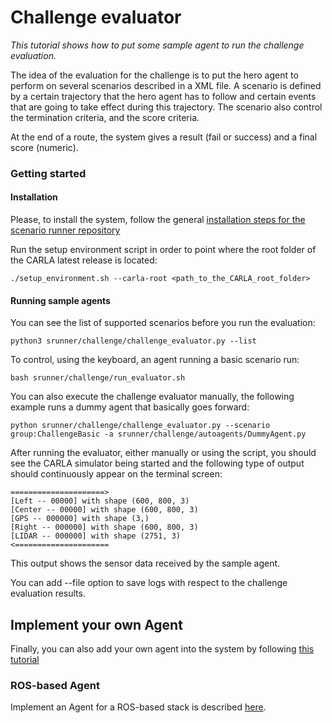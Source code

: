 Challenge evaluator
=================


 *This tutorial shows how to put some sample   agent to run the 
 challenge evaluation.*
 
The idea of the evaluation for the challenge is to put 
the hero agent to perform on several scenarios described in a XML file.
A scenario is defined by a certain trajectory that the hero
agent has to follow  and certain events 
that are going to take effect during this trajectory.
The scenario also control the termination criteria, and the
score criteria.
 
 At the end of a route, the system gives a result (fail or success)
 and a final score (numeric).
 


### Getting started



#### Installation

Please, to install the system, follow the general [installation steps for 
the scenario runner repository](getting_started.md/#install_prerequisites)


Run the setup environment script in order to point where the root folder of
the CARLA latest release is located:

    ./setup_environment.sh --carla-root <path_to_the_CARLA_root_folder>


#### Running sample agents

You can see the list of supported scenarios before you run the evaluation:

    python3 srunner/challenge/challenge_evaluator.py --list
 

To control, using the keyboard, an agent running a basic scenario run:

    bash srunner/challenge/run_evaluator.sh
    

You can also execute the challenge evaluator manually, the following
example runs a dummy agent that basically goes forward:

    python srunner/challenge/challenge_evaluator.py --scenario group:ChallengeBasic -a srunner/challenge/autoagents/DummyAgent.py


After running the evaluator, either manually or using the script, you should see the CARLA simulator being started
and the following type of output should continuously  appear on the terminal screen:

    =====================>
    [Left -- 00000] with shape (600, 800, 3)
    [Center -- 00000] with shape (600, 800, 3)
    [GPS -- 000000] with shape (3,)
    [Right -- 000000] with shape (600, 800, 3)
    [LIDAR -- 000000] with shape (2751, 3)
    <=====================

This output shows the sensor data received by the sample agent.

You can add --file option to save logs with respect to the challenge
evaluation results.


## Implement your own Agent

Finally, you can also add your own agent into the system by following [this tutorial](agent_evaluation.md)


### ROS-based Agent

Implement an Agent for a ROS-based stack is described [here](ros_agent.md).

